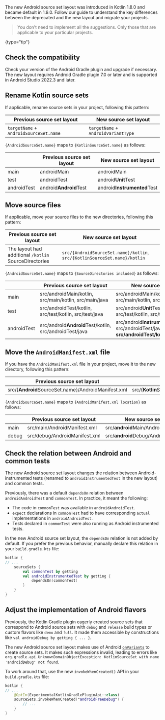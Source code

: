 [//]: # (title: Android source set layout)

The new Android source set layout was introduced in Kotlin 1.8.0 and became default in 1.9.0. Follow our guide to
understand the key differences between the deprecated and the new layout and migrate your projects.

> You don't need to implement all the suggestions. Only those that are applicable to your particular projects. 
> 
{type="tip"}

## Check the compatibility

Check your version of the Android Gradle plugin and upgrade if necessary.
The new layout requires Android Gradle plugin 7.0 or later and is supported in Android Studio 2022.3 and later.

## Rename Kotlin source sets

If applicable, rename source sets in your project, following this pattern:

| Previous source set layout             | New source set layout               |
|----------------------------------------|-------------------------------------|
| `targetName` + `AndroidSourceSet.name` | `targetName` + `AndroidVariantType` |

`{AndroidSourceSet.name}` maps to `{KotlinSourceSet.name}` as follows:

|             | Previous source set layout | New source set layout          |
|-------------|----------------------------|--------------------------------|
| main        | androidMain                | androidMain                    |
| test        | androidTest                | android<b>Unit</b>Test         |
| androidTest | android<b>Android</b>Test  | android<b>Instrumented</b>Test |

## Move source files

If applicable, move your source files to the new directories, following this pattern:

| Previous source set layout                            | New source set layout                                                     |
|-------------------------------------------------------|---------------------------------------------------------------------------|
| The layout had additional `/kotlin` SourceDirectories | `src/{AndroidSourceSet.name}/kotlin`, `src/{KotlinSourceSet.name}/kotlin` |

`{AndroidSourceSet.name}` maps to `{SourceDirectories included}` as follows:

|             | Previous source set layout                                 | New source set layout                                                                          |
|-------------|------------------------------------------------------------|------------------------------------------------------------------------------------------------|
| main        | src/androidMain/kotlin, src/main/kotlin, src/main/java     | src/androidMain/kotlin, src/main/kotlin, src/main/java                                         |
| test        | src/androidTest/kotlin, src/test/kotlin, src/test/java     | src/android<b>Unit</b>Test/kotlin, src/test/kotlin, src/test/java                              |
| androidTest | src/android<b>Android</b>Test/kotlin, src/androidTest/java | src/android<b>Instrumented</b>Test/kotlin, src/androidTest/java, <b>src/androidTest/kotlin</b> |

## Move the `AndroidManifest.xml` file

If you have the `AndroidManifest.xml` file in your project, move it to the new directory, following this pattern:

| Previous source set layout                             | New source set layout                                 |
|--------------------------------------------------------|-------------------------------------------------------|
| src/{<b>Android</b>SourceSet.name}/AndroidManifest.xml | src/{<b>Kotlin</b>SourceSet.name}/AndroidManifest.xml |

`{AndroidSourceSet.name}` maps to `{AndroidManifest.xml location}` as follows:

|       | Previous source set layout    | New source set layout                       |
|-------|-------------------------------|---------------------------------------------|
| main  | src/main/AndroidManifest.xml  | src/<b>android</b>Main/AndroidManifest.xml  |
| debug | src/debug/AndroidManifest.xml | src/<b>android</b>Debug/AndroidManifest.xml |

## Check the relation between Android and common tests

The new Android source set layout changes the relation between Android-instrumented tests (renamed to `androidInstrumentedTest` in the new layout)
and common tests.

Previously, there was a default `dependsOn` relation between `androidAndroidTest` and `commonTest`. In practice, it meant the following:

* The code in `commonTest` was available in `androidAndroidTest`.
* `expect` declarations in `commonTest` had to have corresponding `actual` implementations in `androidAndroidTest`.
* Tests declared in `commonTest` were also running as Android instrumented tests.

In the new Android source set layout, the `dependsOn` relation is not added by default. If you prefer the previous behavior,
manually declare this relation in your `build.gradle.kts` file:

```kotlin
kotlin {
// ...
    sourceSets {
        val commonTest by getting
        val androidInstrumentedTest by getting {
            dependsOn(commonTest)
        }
    }
}
```

## Adjust the implementation of Android flavors

Previously, the Kotlin Gradle plugin eagerly created source sets that correspond to Android source sets with `debug` and
`release` build types or custom flavors like `demo` and `full`.
It made them accessible by constructions like `val androidDebug by getting { ... }`.

The new Android source set layout makes use of Android [`onVariants`](https://developer.android.com/reference/tools/gradle-api/8.0/com/android/build/api/variant/AndroidComponentsExtension#onVariants(com.android.build.api.variant.VariantSelector,kotlin.Function1))
to create source sets. It makes such expressions invalid,
leading to errors like `org.gradle.api.UnknownDomainObjectException: KotlinSourceSet with name 'androidDebug' not found`.

To work around that, use the new `invokeWhenCreated()` API in your `build.gradle.kts` file:

```kotlin
kotlin {
// ...
    @OptIn(ExperimentalKotlinGradlePluginApi::class)
    sourceSets.invokeWhenCreated("androidFreeDebug") {
        // ...
    }
}
```
